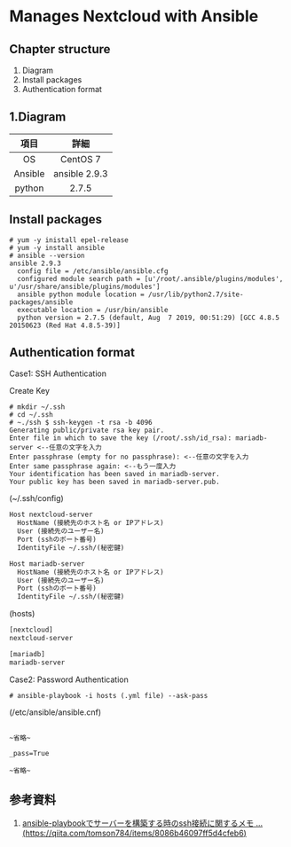 # Manages Nextcloud with Ansible

## Chapter structure

1. Diagram
2. Install packages
3. Authentication format

## 1.Diagram

| 項目 | 詳細 |
| :--: | :--: |
| OS | CentOS 7 |
| Ansible | ansible 2.9.3 |
| python | 2.7.5 |

## Install packages

```terminal
# yum -y inistall epel-release
# yum -y install ansible
# ansible --version
ansible 2.9.3
  config file = /etc/ansible/ansible.cfg
  configured module search path = [u'/root/.ansible/plugins/modules', u'/usr/share/ansible/plugins/modules']
  ansible python module location = /usr/lib/python2.7/site-packages/ansible
  executable location = /usr/bin/ansible
  python version = 2.7.5 (default, Aug  7 2019, 00:51:29) [GCC 4.8.5 20150623 (Red Hat 4.8.5-39)]
```

## Authentication format

Case1: SSH Authentication

Create Key

```terminal
# mkdir ~/.ssh
# cd ~/.ssh
# ~./ssh $ ssh-keygen -t rsa -b 4096
Generating public/private rsa key pair.
Enter file in which to save the key (/root/.ssh/id_rsa): mariadb-server <--任意の文字を入力
Enter passphrase (empty for no passphrase): <--任意の文字を入力
Enter same passphrase again: <--もう一度入力
Your identification has been saved in mariadb-server.
Your public key has been saved in mariadb-server.pub.
```

(~/.ssh/config)

```txt
Host nextcloud-server
  HostName (接続先のホスト名 or IPアドレス)
  User (接続先のユーザー名)
  Port (sshのポート番号)
  IdentityFile ~/.ssh/(秘密鍵)

Host mariadb-server
  HostName (接続先のホスト名 or IPアドレス)
  User (接続先のユーザー名)
  Port (sshのポート番号)
  IdentityFile ~/.ssh/(秘密鍵)
```

(hosts)

```txt
[nextcloud]
nextcloud-server

[mariadb]
mariadb-server
```

Case2: Password Authentication

```terminal
# ansible-playbook -i hosts (.yml file) --ask-pass
```

(/etc/ansible/ansible.cnf)

```terminal

~省略~

_pass=True

~省略~

```

## 参考資料

1. [ansible-playbookでサーバーを構築する時のssh接続に関するメモ ...(https://qiita.com/tomson784/items/8086b46097ff5d4cfeb6)](https://qiita.com/tomson784/items/8086b46097ff5d4cfeb6)
